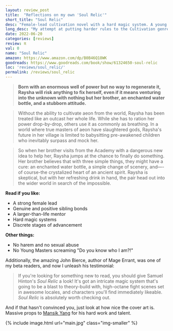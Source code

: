 ```yaml
---
layout: review_post
title:  "Reflections on my own 'Soul Relic'"
short_title: "Soul Relic"
desc: "Female-lead cultivation novel with a hard magic system. A young woman with a broken soul joins her brother to find a solution in the wider world."
long_desc: "My attempt at putting harder rules to the Cultivation genre, while also trying to avoid all the normal tropes."
date: 2022-06-20
categories: [reviews]
review: π
val: 0
name: "Soul Relic"
amazon: https://www.amazon.com/dp/B0B46Q18WK
goodreads: https://www.goodreads.com/book/show/61324650-soul-relic
loc: 'reviews/soul_relic/'
permalink: /reviews/soul_relic
---
```


> **Born with an enormous well of power but no way to regenerate it, Raysha will risk anything to fix herself, even if it means venturing into the unknown with nothing but her brother, an enchanted water bottle, and a stubborn attitude.**


> Without the ability to cultivate aeon from the world, Raysha has been treated like an outcast her whole life. While she has to ration her power drop-by-drop, others use it as commonly as breathing. In a world where true masters of aeon have slaughtered gods, Raysha's future in her village is limited to babysitting pre-awakened children who inevitably surpass and mock her.


> So when her brother visits from the Academy with a dangerous new idea to help her, Raysha jumps at the chance to finally do something. Her brother believes that with three simple things, they might have a cure: an enchanted water bottle, a simple change of scenery, and—-of course-the crystalized heart of an ancient spirit. Raysha is skeptical, but with her refreshing drink in hand, the pair head out into the wider world in search of the impossible.


**Read if you like:**

* A strong female lead
* Genuine and positive sibling bonds
* A larger-than-life mentor
* Hard magic systems
* Discrete stages of advancement

**Other things:**

* No harem and no sexual abuse
* No Young Masters screaming "Do you know who I am?!"


Additionally, the amazing John Bierce, author of Mage Errant, was one of my beta readers, and now I unleash his testimonial:

> If you're looking for something new to read, you should give Samuel Hinton's *Soul Relic* a look! It's got an intricate magic system that's going to be a blast to theory-build with, high-octane fight scenes set in awesome locales, and characters you'll find immediately likeable. *Soul Relic* is absolutely worth checking out.

And if that hasn't convinced you, just look at how nice the cover art is. Massive props to [Mansik Yang](https://www.artstation.com/yam8417) for his hard work and talent.

{% include image.html url="main.jpg" class="img-smaller" %}
